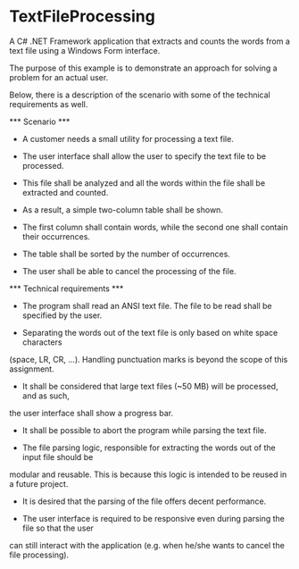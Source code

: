 # TextFileProcessing
A C# .NET Framework application that extracts and counts the words from a text file using a Windows Form interface.


The purpose of this example is to demonstrate an approach for solving a problem for an actual user.

Below, there is a description of the scenario with some of the technical requirements as well. 


*** Scenario ***

-	A customer needs a small utility for processing a text file.

-	The user interface shall allow the user to specify the text file to be processed.

-	This file shall be analyzed and all the words within the file shall be extracted and counted.

-	As a result, a simple two-column table shall be shown.

-	The first column shall contain words, while the second one shall contain their occurrences.

-	The table shall be sorted by the number of occurrences.

-	The user shall be able to cancel the processing of the file.



*** Technical requirements ***


-	The program shall read an ANSI text file. The file to be read shall be specified by the user.

-	Separating the words out of the text file is only based on white space characters 

(space, LR, CR, ...). Handling punctuation marks is beyond the scope of this assignment.

-	It shall be considered that large text files (~50 MB) will be processed, and as such, 

the user interface shall show a progress bar.

-	It shall be possible to abort the program while parsing the text file.

-	The file parsing logic, responsible for extracting the words out of the input file should be 

modular and reusable. This is because this logic is intended to be reused in a future project.

-	It is desired that the parsing of the file offers decent performance.

-	The user interface is required to be responsive even during parsing the file so that the user

 can still interact with the application (e.g. when he/she wants to cancel the file processing).


